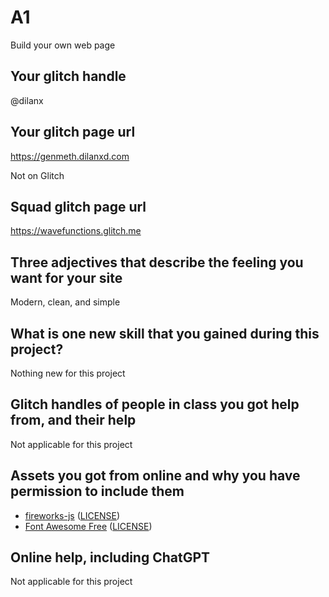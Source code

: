 # A1

Build your own web page

## Your glitch handle

@dilanx

## Your glitch page url

https://genmeth.dilanxd.com

Not on Glitch

## Squad glitch page url

https://wavefunctions.glitch.me

## Three adjectives that describe the feeling you want for your site

Modern, clean, and simple

## What is one new skill that you gained during this project?

Nothing new for this project

## Glitch handles of people in class you got help from, and their help

Not applicable for this project

## Assets you got from online and why you have permission to include them

- [fireworks-js](https://fireworks.js.org/) ([LICENSE](https://github.com/crashmax-dev/fireworks-js/blob/8c15ac042fdafee69fd724e59bb2bb01a32230df/LICENSE))
- [Font Awesome Free](https://fontawesome.com) ([LICENSE](https://fontawesome.com/license/free))

## Online help, including ChatGPT

Not applicable for this project
